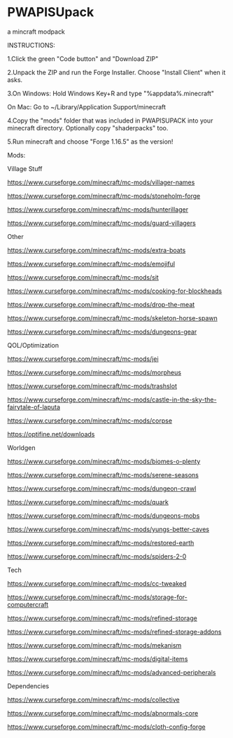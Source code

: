 # PWAPISUpack
a mincraft modpack

INSTRUCTIONS:

1.Click the green "Code button" and "Download ZIP"

2.Unpack the ZIP and run the Forge Installer. Choose "Install Client" when it asks.

3.On Windows: Hold Windows Key+R and type "%appdata%\.minecraft"

  On Mac: Go to ~/Library/Application Support/minecraft

4.Copy the "mods" folder that was included in PWAPISUPACK into your minecraft directory. Optionally copy "shaderpacks" too.

5.Run minecraft and choose "Forge 1.16.5" as the version!



Mods:

Village Stuff

https://www.curseforge.com/minecraft/mc-mods/villager-names

https://www.curseforge.com/minecraft/mc-mods/stoneholm-forge

https://www.curseforge.com/minecraft/mc-mods/hunterillager

https://www.curseforge.com/minecraft/mc-mods/guard-villagers


Other

https://www.curseforge.com/minecraft/mc-mods/extra-boats

https://www.curseforge.com/minecraft/mc-mods/emojiful

https://www.curseforge.com/minecraft/mc-mods/sit

https://www.curseforge.com/minecraft/mc-mods/cooking-for-blockheads

https://www.curseforge.com/minecraft/mc-mods/drop-the-meat

https://www.curseforge.com/minecraft/mc-mods/skeleton-horse-spawn

https://www.curseforge.com/minecraft/mc-mods/dungeons-gear

QOL/Optimization

https://www.curseforge.com/minecraft/mc-mods/jei

https://www.curseforge.com/minecraft/mc-mods/morpheus

https://www.curseforge.com/minecraft/mc-mods/trashslot

https://www.curseforge.com/minecraft/mc-mods/castle-in-the-sky-the-fairytale-of-laputa

https://www.curseforge.com/minecraft/mc-mods/corpse

https://optifine.net/downloads

Worldgen

https://www.curseforge.com/minecraft/mc-mods/biomes-o-plenty

https://www.curseforge.com/minecraft/mc-mods/serene-seasons

https://www.curseforge.com/minecraft/mc-mods/dungeon-crawl

https://www.curseforge.com/minecraft/mc-mods/quark

https://www.curseforge.com/minecraft/mc-mods/dungeons-mobs

https://www.curseforge.com/minecraft/mc-mods/yungs-better-caves

https://www.curseforge.com/minecraft/mc-mods/restored-earth

https://www.curseforge.com/minecraft/mc-mods/spiders-2-0

Tech

https://www.curseforge.com/minecraft/mc-mods/cc-tweaked

https://www.curseforge.com/minecraft/mc-mods/storage-for-computercraft

https://www.curseforge.com/minecraft/mc-mods/refined-storage

https://www.curseforge.com/minecraft/mc-mods/refined-storage-addons

https://www.curseforge.com/minecraft/mc-mods/mekanism

https://www.curseforge.com/minecraft/mc-mods/digital-items

https://www.curseforge.com/minecraft/mc-mods/advanced-peripherals

Dependencies

https://www.curseforge.com/minecraft/mc-mods/collective

https://www.curseforge.com/minecraft/mc-mods/abnormals-core

https://www.curseforge.com/minecraft/mc-mods/cloth-config-forge

